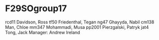 # F29SOgroup17 
rcd11 Davidson, Ross 
tf50 Friedenthal, Tegan 
ng47 Ghayyda, Nabil 
cm138 Man, Chloe
mm347 Mohammadi, Musa 
pp2001 Pierzgalski, Patryk 
jat4 Tong, Jack 
Manager: Andrew Ireland 

